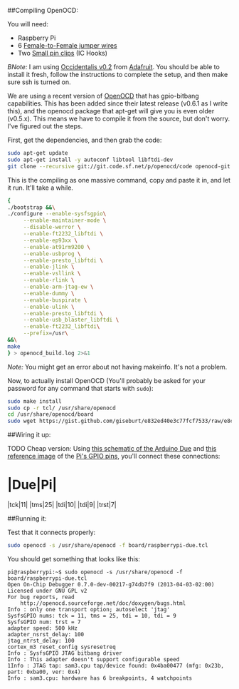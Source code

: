 ##Compiling OpenOCD:

You will need:
* Raspberry Pi
* 6 [Female-to-Female jumper wires](http://www.adafruit.com/products/266)
* Two [Small pin clips](http://www.adafruit.com/products/401) (IC Hooks)

*BNote:* I am using [Occidentalis v0.2](http://learn.adafruit.com/adafruit-raspberry-pi-educational-linux-distro) from [Adafruit](http://www.adafruit.com/). You should be able to install it fresh, follow the instructions to complete the setup, and then make sure ssh is turned on.

We are using a recent version of [OpenOCD](http://openocd.sourceforge.net/) that has gpio-bitbang capabilities. This has been added since their latest release (v0.6.1 as I write this), and the openocd package that apt-get will give you is even older (v0.5.x). This means we have to compile it from the source, but don't worry. I've figured out the steps.

First, get the dependencies, and then grab the code:

```bash
sudo apt-get update
sudo apt-get install -y autoconf libtool libftdi-dev
git clone --recursive git://git.code.sf.net/p/openocd/code openocd-git && cd openocd-git
````

This is the compiling as one massive command, copy and paste it in, and let it run. It'll take a while.

```bash
{
./bootstrap &&\
./configure --enable-sysfsgpio\
     --enable-maintainer-mode \
     --disable-werror \
     --enable-ft2232_libftdi \
     --enable-ep93xx \
     --enable-at91rm9200 \
     --enable-usbprog \
     --enable-presto_libftdi \
     --enable-jlink \
     --enable-vsllink \
     --enable-rlink \
     --enable-arm-jtag-ew \
     --enable-dummy \
     --enable-buspirate \
     --enable-ulink \
     --enable-presto_libftdi \
     --enable-usb_blaster_libftdi \
     --enable-ft2232_libftdi\
     --prefix=/usr\
&&\
make
} > openocd_build.log 2>&1
```

*Note:* You might get an error about not having makeinfo. It's not a problem.

Now, to actually install OpenOCD (You'll probably be asked for your password for any command that starts with `sudo`):

```bash
sudo make install
sudo cp -r tcl/ /usr/share/openocd
cd /usr/share/openocd/board
sudo wget https://gist.github.com/giseburt/e832ed40e3c77fcf7533/raw/e8c71233970e4d42eed7c3bf4b13390cdcf2a1fd/raspberrypi-due.tcl
```

##Wiring it up:

TODO
Cheap version: Using [this schematic of the Arduino Due](http://arduino.cc/en/uploads/Main/arduino-Due-schematic.pdf) and [this reference image](http://learn.adafruit.com/assets/3059) of the [Pi's GPIO pins](http://learn.adafruit.com/adafruits-raspberry-pi-lesson-4-gpio-setup/the-gpio-connector), you'll connect these connections:

|Due|Pi|
========
|tck|11|
|tms|25|
|tdi|10|
|tdi|9|
|trst|7|


##Running it:

Test that it connects properly:

```bash
sudo openocd -s /usr/share/openocd -f board/raspberrypi-due.tcl
```

You should get something that looks like this:
```text
pi@raspberrypi:~$ sudo openocd -s /usr/share/openocd -f board/raspberrypi-due.tcl
Open On-Chip Debugger 0.7.0-dev-00217-g74db7f9 (2013-04-03-02:00)
Licensed under GNU GPL v2
For bug reports, read
	http://openocd.sourceforge.net/doc/doxygen/bugs.html
Info : only one transport option; autoselect 'jtag'
SysfsGPIO nums: tck = 11, tms = 25, tdi = 10, tdi = 9
SysfsGPIO num: trst = 7
adapter speed: 500 kHz
adapter_nsrst_delay: 100
jtag_ntrst_delay: 100
cortex_m3 reset_config sysresetreq
Info : SysfsGPIO JTAG bitbang driver
Info : This adapter doesn't support configurable speed
1Info : JTAG tap: sam3.cpu tap/device found: 0x4ba00477 (mfg: 0x23b, part: 0xba00, ver: 0x4)
Info : sam3.cpu: hardware has 6 breakpoints, 4 watchpoints
```
